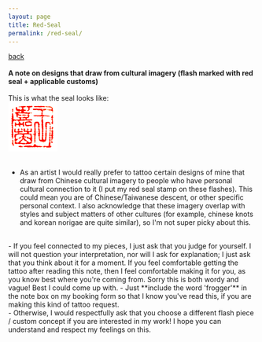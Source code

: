 ```yaml
---
layout: page
title: Red-Seal
permalink: /red-seal/
---
```

<a href="/">back</a>  
<br>
**A note on designs that draw from cultural imagery (flash marked with red seal + applicable customs)**  
<br>
This is what the seal looks like:  
![red-seal](/images/red-seal.png)  
<br>
- As an artist I would really prefer to tattoo certain designs of mine that draw from Chinese cultural imagery to people who have personal cultural connection to it (I put my red seal stamp on these flashes). This could mean you are of Chinese/Taiwanese descent, or other specific personal context. I also acknowledge that these imagery overlap with styles and subject matters of other cultures (for example, chinese knots and korean norigae are quite similar), so I'm not super picky about this.  
<br>
- If you feel connected to my pieces, I just ask that you judge for yourself. I will not question your interpretation, nor will I ask for explanation; I just ask that you think about it for a moment. If you feel comfortable getting the tattoo after reading this note, then I feel comfortable making it for you, as you know best where you're coming from. Sorry this is both wordy and vague! Best I could come up with. 
- Just **include the word 'frogger'** in the note box on my booking form so that I know you've read this, if you are making this kind of tattoo request.  
<br>
- Otherwise, I would respectfully ask that you choose a different flash piece / custom concept if you are interested in my work! I hope you can understand and respect my feelings on this.  